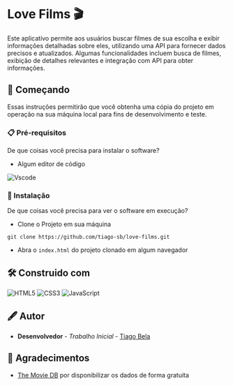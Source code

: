 # Love Films 🎬
Este aplicativo permite aos usuários buscar filmes de sua escolha e exibir informações detalhadas sobre eles, utilizando uma API para fornecer dados precisos e atualizados. Algumas funcionalidades incluem busca de filmes, exibição de detalhes relevantes e integração com API para obter informações.

 ## 🚀 Começando
Essas instruções permitirão que você obtenha uma cópia do projeto em operação na sua máquina local para fins de desenvolvimento e teste.
### 📋 Pré-requisitos
De que coisas você precisa para instalar o software?
- Algum editor de código
  
![Vscode](https://img.shields.io/badge/Vscode-000?style=for-the-badge&logo=visual-studio-code&logoColor=white)

### 🔧 Instalação
De que coisas você precisa para ver o software em execução?
- Clone o Projeto em sua máquina
````
git clone https://github.com/tiago-sb/love-films.git
````
- Abra o `index.html` do projeto clonado em algum navegador

## 🛠 Construido com
![HTML5](https://img.shields.io/badge/HTML5-000?style=for-the-badge&logo=html5&logoColor=white)
![CSS3](https://img.shields.io/badge/CSS3-000?style=for-the-badge&logo=css3&logoColor=white)
![JavaScript](https://img.shields.io/badge/JavaScript-000?style=for-the-badge&logo=javascript&logoColor=white)

## 🖋 Autor
- **Desenvolvedor** - *Trabalho Inicial* - [Tiago Bela](https://github.com/tiago-sb)

## 🎁 Agradecimentos
- [The Movie DB](https://www.themoviedb.org/?language=pt-BR) por disponibilizar os dados de forma gratuita
